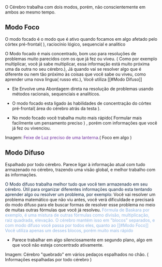 O Cérebro trabalha com dois modos, porém, não conscientemente em ambos ao mesmo tempo.

## Modo Foco
O modo focado é o modo que é ativo quando focamos em algo afetado pelo córtex pré-frontal( ), raciocínio lógico, sequencial e analítico

O Modo focado é  mais concentrado, bom uso para resoluções de problemas muito parecidos com os que já fez ou viveu. ( Como por exemplo multiplicar, você já sabe multiplicar, essa informação está muito próxima uma da outra no seu cérebro.), Já quando vai se resolver algo que é diferente ou nem tão próximo às coisas que você sabe ou viveu, como aprender uma nova língua( russo etc.), Você utiliza [[#Modo Difuso]]

- Ele Envolve uma Abordagem direta na resolução de problemas usando métodos racionais, sequenciais e analíticos.
- O modo focado esta ligado às habilidades de concentração do córtex pré-frontal( área do cérebro atrás da testa ).

- No modo focado você trabalha muito mais rápido( Formular mais facilmente um pensamento preciso ) , porém com informações que você já fez ou vivenciou.

Imagem: <font color="#7030a0">Feixe de Luz preciso de uma lanterna.</font>( Foco em algo )
## Modo Difuso
Espalhado por todo cérebro.
Parece ligar à informação atual com tudo armazenado no cérebro, trazendo uma visão global, e melhor trabalho com às informações.

<font color="#0f243e">O Modo difuso trabalha melhor tudo que você tem armazenado em seu cérebro. Útil para organizar diferentes informações quando esta tentando aprender algo ou resolver um problema, por exemplo:</font>
	Você vai resolver um problema matemático que não viu antes, você verá dificuldade e precisará do modo difuso para ele buscar formas de resolver esse problema no meio de muitas outras fórmulas que você já resolveu.
	<font color="#8db3e2">  Fórmula de Baskara por exemplo, é uma mistura de outras fórmulas como divisão, multiplicação, raiz quadrada, elevação. O cérebro mantém isso em "blocos" separados, e com modo difuso você passa por todos eles, quanto ao [[#Modo Foco]] Você utiliza apenas um desses blocos, porém muito mais rápido</font>
	

- Parece trabalhar em algo silenciosamente em segundo plano, algo em que você não esteja concentrado ativamente.

Imagem: Cérebro "quebrado" em vários pedaços espalhados no chão. ( Informações espalhadas por todo cérebro )